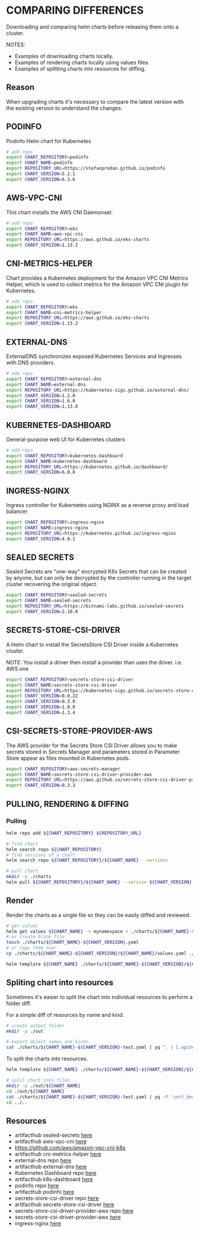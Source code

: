 # COMPARING DIFFERENCES

Downloading and comparing helm charts before releasing them onto a cluster.  

NOTES:

* Examples of downloading charts locally.  
* Examples of rendering charts locally using values files.  
* Examples of splitting charts into resources for diffing.  

## Reason

When upgrading charts it's necessary to compare the latest version with the existing version to understand the changes.  

## PODINFO

Podinfo Helm chart for Kubernetes  

```sh
# add repo
export CHART_REPOSITORY=podinfo
export CHART_NAME=podinfo
export REPOSITORY_URL=https://stefanprodan.github.io/podinfo
export CHART_VERSION=5.2.1
export CHART_VERSION=6.3.6
```

## AWS-VPC-CNI

This chart installs the AWS CNI Daemonset.

```sh
# add repo
export CHART_REPOSITORY=eks
export CHART_NAME=aws-vpc-cni
export REPOSITORY_URL=https://aws.github.io/eks-charts
export CHART_VERSION=1.13.2
```

## CNI-METRICS-HELPER

Chart provides a Kubernetes deployment for the Amazon VPC CNI Metrics Helper, which is used to collect metrics for the Amazon VPC CNI plugin for Kubernetes.

```sh
# add repo
export CHART_REPOSITORY=eks
export CHART_NAME=cni-metrics-helper 
export REPOSITORY_URL=https://aws.github.io/eks-charts
export CHART_VERSION=1.13.2
```

## EXTERNAL-DNS

ExternalDNS synchronizes exposed Kubernetes Services and Ingresses with DNS providers.  

```sh
# add repo
export CHART_REPOSITORY=external-dns
export CHART_NAME=external-dns
export REPOSITORY_URL=https://kubernetes-sigs.github.io/external-dns/
export CHART_VERSION=1.2.0
export CHART_VERSION=1.6.0
export CHART_VERSION=1.13.0  
```

## KUBERNETES-DASHBOARD

General-purpose web UI for Kubernetes clusters  

```sh
# add repo
export CHART_REPOSITORY=kubernetes-dashboard
export CHART_NAME=kubernetes-dashboard
export REPOSITORY_URL=https://kubernetes.github.io/dashboard/
export CHART_VERSION=6.0.8 
```

## INGRESS-NGINX

Ingress controller for Kubernetes using NGINX as a reverse proxy and load balancer

```sh
export CHART_REPOSITORY=ingress-nginx
export CHART_NAME=ingress-nginx
export REPOSITORY_URL=https://kubernetes.github.io/ingress-nginx
export CHART_VERSION=4.0.1
```

## SEALED SECRETS

Sealed Secrets are "one-way" encrypted K8s Secrets that can be created by anyone, but can only be decrypted by the controller running in the target cluster recovering the original object.  

```sh
export CHART_REPOSITORY=sealed-secrets
export CHART_NAME=sealed-secrets
export REPOSITORY_URL=https://bitnami-labs.github.io/sealed-secrets
export CHART_VERSION=2.10.0
```

## SECRETS-STORE-CSI-DRIVER

A Helm chart to install the SecretsStore CSI Driver inside a Kubernetes cluster.  

NOTE: You install a driver then install a provider than uses the driver.  i.e. AWS one

```sh
export CHART_REPOSITORY=secrets-store-csi-driver
export CHART_NAME=secrets-store-csi-driver
export REPOSITORY_URL=https://kubernetes-sigs.github.io/secrets-store-csi-driver/charts
export CHART_VERSION=0.0.22
export CHART_VERSION=0.3.0 
export CHART_VERSION=1.0.0 
export CHART_VERSION=1.3.4 
```

## CSI-SECRETS-STORE-PROVIDER-AWS

The AWS provider for the Secrets Store CSI Driver allows you to make secrets stored in Secrets Manager and parameters stored in Parameter Store appear as files mounted in Kubernetes pods.  

```sh
export CHART_REPOSITORY=aws-secrets-manager
export CHART_NAME=secrets-store-csi-driver-provider-aws
export REPOSITORY_URL=https://aws.github.io/secrets-store-csi-driver-provider-aws
export CHART_VERSION=0.3.3
```

## PULLING, RENDERING & DIFFING

### Pulling

```sh
helm repo add ${CHART_REPOSITORY} ${REPOSITORY_URL}

# find chart
helm search repo ${CHART_REPOSITORY}
# find versions of a chart 
helm search repo ${CHART_REPOSITORY}/${CHART_NAME} --versions

# pull chart
mkdir -p ./charts
helm pull ${CHART_REPOSITORY}/${CHART_NAME} --version ${CHART_VERSION} --untar --untardir ./charts/${CHART_NAME}-${CHART_VERSION}
```

## Render

Render the charts as a single file so they can be easily diffed and reviewed.  

```sh
# get values 
helm get values ${CHART_NAME} -n mynamespace > ./charts/${CHART_NAME}-${CHART_VERSION}.yaml
# or create blank file
touch ./charts/${CHART_NAME}-${CHART_VERSION}.yaml
# or copy them over
cp ./charts/${CHART_NAME}-${CHART_VERSION}/${CHART_NAME}/values.yaml ./charts/${CHART_NAME}-${CHART_VERSION}/${CHART_NAME}-values.yaml

helm template ${CHART_NAME} ./charts/${CHART_NAME}-${CHART_VERSION}/${CHART_NAME} -f ./charts/${CHART_NAME}-${CHART_VERSION}/${CHART_NAME}-values.yaml --namespace kube-system > ./charts/${CHART_NAME}-${CHART_VERSION}-test.yaml
```

## Spliting chart into resources

Sometimes it's easier to split the chart into individual resources to perform a folder diff.  

For a simple diff of resources by name and kind.  

```sh
# create output folder
mkdir -p ./out

# export object names and kinds.  
cat ./charts/${CHART_NAME}-${CHART_VERSION}-test.yaml | yq ". | [.apiVersion, .kind, .metadata.name]" > ./out/chart-names.yaml
```

To split the charts into resources.  

```sh
helm template ${CHART_NAME} ./charts/${CHART_NAME}-${CHART_VERSION}/${CHART_NAME} -f ./${CHART_NAME}-values.yaml --namespace ingress-nginx > ./charts/${CHART_NAME}-${CHART_VERSION}-test.yaml

# split chart into files
mkdir -p ./out/${CHART_NAME}
cd ./out/${CHART_NAME}
cat ./charts/${CHART_NAME}-${CHART_VERSION}-test.yaml | yq -P 'sort_keys(..)' -s '"resource_" + .kind + "_" + .metadata.name'
cd ../..
```

## Resources

* artifacthub sealed-secrets [here](https://artifacthub.io/packages/helm/bitnami-labs/sealed-secrets)  
* artifacthub aws-vpc-cni [here](https://artifacthub.io/packages/helm/aws/aws-vpc-cni)  
* https://github.com/aws/amazon-vpc-cni-k8s
* artifacthub cni-metrics-helper [here](https://artifacthub.io/packages/helm/aws/cni-metrics-helper)  
* external-dns repo [here](https://github.com/kubernetes-sigs/external-dns)  
* artifacthub external-dns [here](https://artifacthub.io/packages/helm/external-dns/external-dns)  
* Kubernetes Dashboard repo [here](https://github.com/kubernetes/dashboard)  
* artifacthub k8s-dashboard [here](https://artifacthub.io/packages/helm/k8s-dashboard/kubernetes-dashboard)  
* podinfo repo [here](https://github.com/stefanprodan/podinfo)  
* artifacthub podinfo [here](https://artifacthub.io/packages/helm/podinfo/podinfo)  
* secrets-store-csi-driver repo [here](https://github.com/kubernetes-sigs/secrets-store-csi-driver)
* artifacthub secrets-store-csi-driver [here](https://artifacthub.io/packages/helm/secret-store-csi-driver/secrets-store-csi-driver)  
* secrets-store-csi-driver-provider-aws repo [here](https://github.com/aws/secrets-store-csi-driver-provider-aws)
* secrets-store-csi-driver-provider-aws [here](https://aws.github.io/secrets-store-csi-driver-provider-aws/)  
* ingress-nginx [here](https://artifacthub.io/packages/helm/ingress-nginx/ingress-nginx)  
